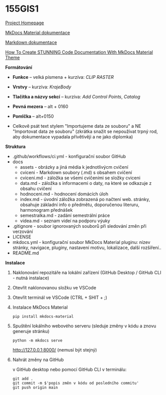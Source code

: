 # 155GIS1

[Project Homepage](https://k155cvut.github.io/gis-1/)

[MkDocs Material dokumentace](https://squidfunk.github.io/mkdocs-material/)

[Markdown dokumentace](https://www.markdownguide.org/basic-syntax/)

[How To Create STUNNING Code Documentation With MkDocs Material Theme](https://www.youtube.com/watch?v=Q-YA_dA8C20&t=767s)

**Formátování**

- **Funkce** – velká písmena + kurzíva: _CLIP RASTER_
- **Vrstvy** – kurzíva: _KrajeBody_
- **Tlačítka a názvy sekcí** – kurzíva: _Add Control Points_, _Catalog_
- **Pevná mezera** – alt + 0160
- **Pomlčka** – alt+0150

- Celkově psát text stylem "Importujeme data ze souboru" a NE "Importovat data ze souboru" (zkrátka snažit se nepoužívat trpný rod, aby dokumentace vypadala přívětivěji a ne jako diplomka)

**Struktura**

- .github/workflows/ci.yml - konfigurační soubor GitHub
- docs
  - assets - obrázky a jiná média k jednotlivýcm cvičení
  - cviceni - Markdown soubory (.md) s obsahem cvičení
  - cviceni.md - záložka se všemi cvičeními se složky cviceni
  - data.md - záložka s informacemi o daty, na které se odkazuje z obsahu cvičení
  - hodnoceni.md - hodnocení domácích úloh
  - index.md - úvodní záložka zobrazená po načtení web. stránky, obsahuje základní info o předmětu, doporučenou literuru, harmonogram přednášek
  - semestralka.md - zadání semestrální práce
  - videa.md - seznam videí na podporu výuky
- .gitignore - soubor ignorovaných souborů při sledování změn při verzování
- LICENSE
- mkdocs.yml - konfigurační soubor MkDocs Material pluginu: nízev stránky, navigace, pluginy, nastavení motivu, lokalizace, další rozšíření..
- README.md

**Instalace**

1. Naklonování repozitáře na lokální zařízení (GitHub Desktop / GitHub CLI - nutná instalace)
2. Otevřít naklonovanou složku ve VSCode
3. Otevřít terminál ve VSCode (CTRL + SHIT + ;)
4. Instalace MkDocs Material

   ```
   pip install mkdocs-material
   ```

5. Spuštění lokálního webového serveru (sleduje změny v kódu a znovu generuje stránku)

   ```
   python -m mkdocs serve
   ```

   http://127.0.0.1:8000/ (nemusí být stejný)

6. Nahrát změny na GitHub

   v GitHub desktop nebo pomocí GitHub CLI v terminálu:

   ```
   git add .
   git commit -m $'popis změn v kódu od posledního commitu'
   git push origin main
   ```

